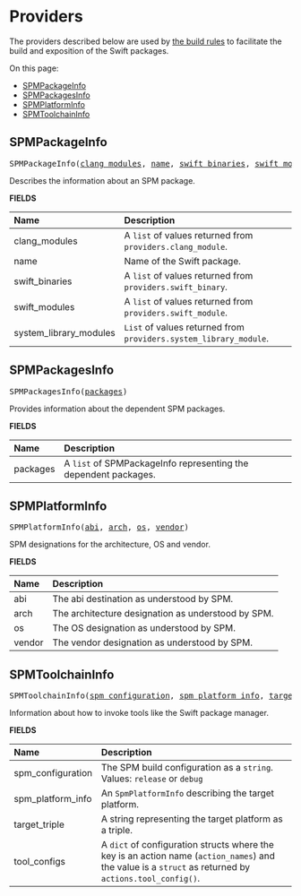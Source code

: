 <!-- Generated with Stardoc, Do Not Edit! -->
# Providers

The providers described below are used by [the build rules](/doc/build_rules_overview.md) to
facilitate the build and exposition of the Swift packages.

On this page:

  * [SPMPackageInfo](#SPMPackageInfo)
  * [SPMPackagesInfo](#SPMPackagesInfo)
  * [SPMPlatformInfo](#SPMPlatformInfo)
  * [SPMToolchainInfo](#SPMToolchainInfo)


<a id="#SPMPackageInfo"></a>

## SPMPackageInfo

<pre>
SPMPackageInfo(<a href="#SPMPackageInfo-clang_modules">clang_modules</a>, <a href="#SPMPackageInfo-name">name</a>, <a href="#SPMPackageInfo-swift_binaries">swift_binaries</a>, <a href="#SPMPackageInfo-swift_modules">swift_modules</a>, <a href="#SPMPackageInfo-system_library_modules">system_library_modules</a>)
</pre>

Describes the information about an SPM package.

**FIELDS**


| Name  | Description |
| :------------- | :------------- |
| <a id="SPMPackageInfo-clang_modules"></a>clang_modules |  A <code>list</code> of values returned from <code>providers.clang_module</code>.    |
| <a id="SPMPackageInfo-name"></a>name |  Name of the Swift package.    |
| <a id="SPMPackageInfo-swift_binaries"></a>swift_binaries |  A <code>list</code> of values returned from <code>providers.swift_binary</code>.    |
| <a id="SPMPackageInfo-swift_modules"></a>swift_modules |  A <code>list</code> of values returned from <code>providers.swift_module</code>.    |
| <a id="SPMPackageInfo-system_library_modules"></a>system_library_modules |  <code>List</code> of values returned from <code>providers.system_library_module</code>.    |


<a id="#SPMPackagesInfo"></a>

## SPMPackagesInfo

<pre>
SPMPackagesInfo(<a href="#SPMPackagesInfo-packages">packages</a>)
</pre>

Provides information about the dependent SPM packages.

**FIELDS**


| Name  | Description |
| :------------- | :------------- |
| <a id="SPMPackagesInfo-packages"></a>packages |  A <code>list</code> of SPMPackageInfo representing the dependent packages.    |


<a id="#SPMPlatformInfo"></a>

## SPMPlatformInfo

<pre>
SPMPlatformInfo(<a href="#SPMPlatformInfo-abi">abi</a>, <a href="#SPMPlatformInfo-arch">arch</a>, <a href="#SPMPlatformInfo-os">os</a>, <a href="#SPMPlatformInfo-vendor">vendor</a>)
</pre>

SPM designations for the architecture, OS and vendor.

**FIELDS**


| Name  | Description |
| :------------- | :------------- |
| <a id="SPMPlatformInfo-abi"></a>abi |  The abi destination as understood by SPM.    |
| <a id="SPMPlatformInfo-arch"></a>arch |  The architecture designation as understood by SPM.    |
| <a id="SPMPlatformInfo-os"></a>os |  The OS designation as understood by SPM.    |
| <a id="SPMPlatformInfo-vendor"></a>vendor |  The vendor designation as understood by SPM.    |


<a id="#SPMToolchainInfo"></a>

## SPMToolchainInfo

<pre>
SPMToolchainInfo(<a href="#SPMToolchainInfo-spm_configuration">spm_configuration</a>, <a href="#SPMToolchainInfo-spm_platform_info">spm_platform_info</a>, <a href="#SPMToolchainInfo-target_triple">target_triple</a>, <a href="#SPMToolchainInfo-tool_configs">tool_configs</a>)
</pre>

Information about how to invoke tools like the Swift package manager.

**FIELDS**


| Name  | Description |
| :------------- | :------------- |
| <a id="SPMToolchainInfo-spm_configuration"></a>spm_configuration |  The SPM build configuration as a <code>string</code>. Values: <code>release</code> or <code>debug</code>    |
| <a id="SPMToolchainInfo-spm_platform_info"></a>spm_platform_info |  An <code>SpmPlatformInfo</code> describing the target platform.    |
| <a id="SPMToolchainInfo-target_triple"></a>target_triple |  A string representing the target platform as a triple.    |
| <a id="SPMToolchainInfo-tool_configs"></a>tool_configs |  A <code>dict</code> of configuration structs where the key is an action name (<code>action_names</code>) and the value is a <code>struct</code> as returned by <code>actions.tool_config()</code>.    |


